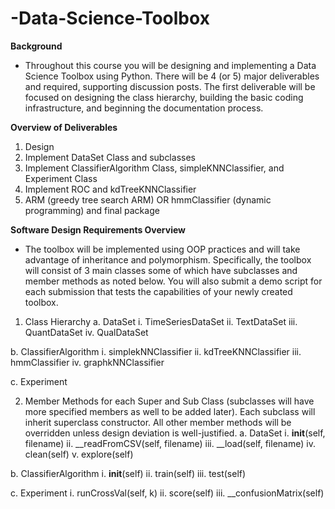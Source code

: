 # -Data-Science-Toolbox

**Background**

* Throughout this course you will be designing and implementing a Data Science Toolbox using Python. There will be 4 (or 5) major deliverables and required, supporting discussion posts. The first deliverable will be focused on designing the class hierarchy, building the basic coding infrastructure, and beginning the documentation process.

**Overview of Deliverables**
  1. Design
  2. Implement DataSet Class and subclasses
  3. Implement ClassifierAlgorithm Class, simpleKNNClassifier, and Experiment Class
  4. Implement ROC and kdTreeKNNClassifier
  5. ARM (greedy tree search ARM) OR hmmClassifier (dynamic programming) and final package

**Software Design Requirements Overview**

* The toolbox will be implemented using OOP practices and will take advantage of inheritance and polymorphism. Specifically, the toolbox will consist of 3 main classes some of which have subclasses and member methods as noted below. You will also submit a demo script for each submission that tests the capabilities of your newly created toolbox.
         
1. Class Hierarchy 
  a. DataSet
    i. TimeSeriesDataSet 
    ii. TextDataSet
    iii. QuantDataSet
    iv. QualDataSet 
    
  b. ClassifierAlgorithm
    i. simplekNNClassifier
    ii. kdTreeKNNClassifier
    iii. hmmClassifier 
    iv. graphkNNClassifier 
    
  c. Experiment
  
2. Member Methods for each Super and Sub Class (subclasses will have more specified members as well to be added later). Each subclass will inherit superclass constructor. All other member methods will be overridden unless design deviation is well-justified.
a. DataSet
  i. __init__(self, filename)
  ii. __readFromCSV(self, filename)
  iii. __load(self, filename)
  iv. clean(self)
  v. explore(self)
  
b. ClassifierAlgorithm
  i. __init__(self) 
  ii. train(self)
  iii. test(self) 

c. Experiment
  i. runCrossVal(self, k)
  ii. score(self)
  iii. __confusionMatrix(self)
 
